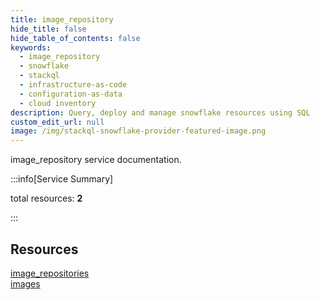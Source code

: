 ```yaml
---
title: image_repository
hide_title: false
hide_table_of_contents: false
keywords:
  - image_repository
  - snowflake
  - stackql
  - infrastructure-as-code
  - configuration-as-data
  - cloud inventory
description: Query, deploy and manage snowflake resources using SQL
custom_edit_url: null
image: /img/stackql-snowflake-provider-featured-image.png
---
```


image_repository service documentation.

:::info[Service Summary]

total resources: __2__  

:::

## Resources
<div class="row">
<div class="providerDocColumn">
<a href="/image_repository/image_repositories/">image_repositories</a>
</div>
<div class="providerDocColumn">
<a href="/image_repository/images/">images</a>
</div>
</div>
